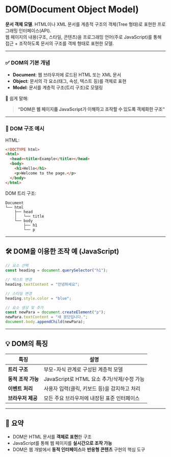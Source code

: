 # DOM(Document Object Model)
**문서 객체 모델**. HTML이나 XML 문서를 계층적 구조의 객체(Tree 형태)로 표현한 프로그래밍 인터페이스(API). 
<br>웹 페이지의 내용(구조, 스타일, 콘텐츠)을 프로그래밍 언어(주로 JavaScript)를 통해 접근 + 조작하도록 문서의 구조를 객체 형태로 표현한 모델.


---

### ✅ DOM의 기본 개념

* **Document**: 웹 브라우저에 로드된 HTML 또는 XML 문서
* **Object**: 문서의 각 요소(태그, 속성, 텍스트 등)를 객체로 표현
* **Model**: 문서를 계층적 구조(트리 구조)로 모델링

📌 쉽게 말해:

> **“DOM은 웹 페이지를 JavaScript가 이해하고 조작할 수 있도록 객체화한 구조”**

---

### 🧱 DOM 구조 예시

HTML:

```html
<!DOCTYPE html>
<html>
  <head><title>Example</title></head>
  <body>
    <h1>Hello</h1>
    <p>Welcome to the page.</p>
  </body>
</html>
```

DOM 트리 구조:

```
Document
└── html
    ├── head
    │   └── title
    └── body
        ├── h1
        └── p
```

---

## 🛠️ DOM을 이용한 조작 예 (JavaScript)

```javascript
// 요소 선택
const heading = document.querySelector("h1");

// 텍스트 변경
heading.textContent = "안녕하세요";

// 스타일 변경
heading.style.color = "blue";

// 요소 생성 및 추가
const newPara = document.createElement("p");
newPara.textContent = "새 문단입니다.";
document.body.appendChild(newPara);
```

---

## 💡 DOM의 특징

| 특징           | 설명                              |
| ------------ | ------------------------------- |
| **트리 구조**    | 부모-자식 관계로 구성된 계층적 모델            |
| **동적 조작 가능** | JavaScript로 HTML 요소 추가/삭제/수정 가능 |
| **이벤트 처리**   | 사용자 입력(클릭, 키보드 등)을 감지하고 처리      |
| **브라우저 제공**  | 모든 주요 브라우저에 내장된 표준 인터페이스        |

---

## 📘 요약

* DOM은 HTML 문서를 **객체로 표현**한 구조
* JavaScript를 통해 웹 페이지를 **실시간으로 조작 가능**
* DOM은 웹 개발에서 **동적 인터페이스**와 **반응형 콘텐츠** 구현의 핵심 도구
